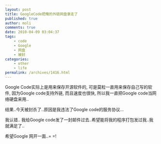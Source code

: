 ```yaml
---
layout: post
title: GoogleCode把俺的外链网盘拿走了
published: true
author: moli
comments: true
date: 2010-04-09 03:04:37
tags:
    - code
    - Google
    - 网盘
    - 被封
categories:
    - other
    - life
permalink: /archives/1416.html
---
```

 Google Code实际上是用来保存开源软件的, 可是莫粒一直用来保存自己写的软件, 因为Google code支持外链, 而且速度也很快, 所以我一直把Google code当网络硬盘来用..

结果..今天被封杀了..原因是我违法了Google code的服务协议&#8230;

我认错.. 我给Google code发了一封邮件过去..希望能将我的程序打包发过我..我就满足了..

希望Google 网开一面..= =!